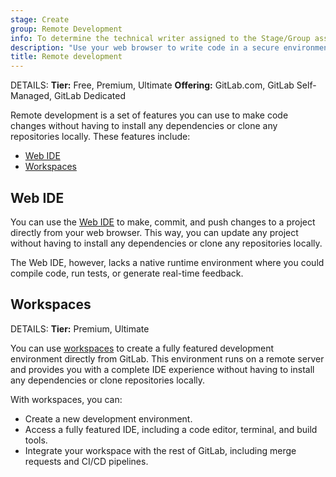 ```yaml
---
stage: Create
group: Remote Development
info: To determine the technical writer assigned to the Stage/Group associated with this page, see https://handbook.gitlab.com/handbook/product/ux/technical-writing/#assignments
description: "Use your web browser to write code in a secure environment."
title: Remote development
---
```


DETAILS:
**Tier:** Free, Premium, Ultimate
**Offering:** GitLab.com, GitLab Self-Managed, GitLab Dedicated

Remote development is a set of features you can use to make code changes
without having to install any dependencies or clone any repositories locally.
These features include:

- [Web IDE](#web-ide)
- [Workspaces](#workspaces)

## Web IDE

You can use the [Web IDE](../web_ide/_index.md) to make, commit, and push changes to a project directly from your web browser.
This way, you can update any project without having to install any dependencies or clone any repositories locally.

The Web IDE, however, lacks a native runtime environment where you could compile code, run tests, or generate real-time feedback.

## Workspaces

DETAILS:
**Tier:** Premium, Ultimate

You can use [workspaces](../../workspace/_index.md) to create a fully featured development environment directly from GitLab.
This environment runs on a remote server and provides you with a complete IDE experience
without having to install any dependencies or clone repositories locally.

With workspaces, you can:

- Create a new development environment.
- Access a fully featured IDE, including a code editor, terminal, and build tools.
- Integrate your workspace with the rest of GitLab, including merge requests and CI/CD pipelines.
